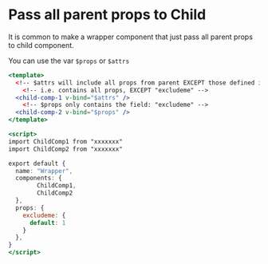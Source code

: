 # Pass all parent props to Child

It is common to make a wrapper component that just pass all parent props to child component.

You can use the var `$props` or `$attrs`

```jsx
<template>
  <!-- $attrs will include all props from parent EXCEPT those defined in props in this component -->
	<!-- i.e. contains all props, EXCEPT "excludeme" --> 
  <child-comp-1 v-bind="$attrs" />
	<!-- $props only contains the field: "excludeme" -->
  <child-comp-2 v-bind="$props" />
</template>

<script>
import ChildComp1 from "xxxxxxx"
import ChildComp2 from "xxxxxxx"

export default {
  name: "Wrapper",
  components: {
		ChildComp1,
		ChildComp2
  },
  props: {
    excludeme: {
      default: 1
    }
  },
}
</script>
```